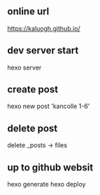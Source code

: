 ## online url
https://kaluogh.github.io/

## dev server start
hexo server

## create post
hexo new post 'kancolle 1-6'

## delete post
delete _posts -> files

## up to github websit
hexo generate
hexo deploy

